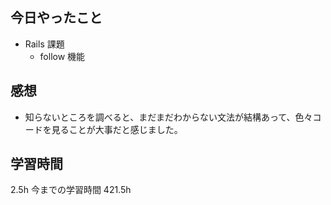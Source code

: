 ## 今日やったこと

- Rails 課題
  - follow 機能

## 感想

- 知らないところを調べると、まだまだわからない文法が結構あって、色々コードを見ることが大事だと感じました。

## 学習時間

2.5h
今までの学習時間 421.5h
